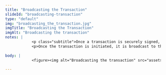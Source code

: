 ```yaml
--- 
title: "Broadcasting the Transaction"
slideId: "broadcasting-transaction"
type: "default"
img: "broadcasting_the_transaction.jpg"
imgTitle: "Broadcasting the Transaction"
imgAlt: "Broadcasting the transaction"
notes: | 
            <p class="subtitle">Once a transaction is securely signed, it is broadcast to other nodes on the network.</p>
            <p>Once the transaction is initiated, it is broadcast to the nodes on the network. At this point the miners race to put transactions into a block, but blocks have data size limits and can only hold so much transaction data. A large amount of transactions congesting the network might mean that your transaction doesn&apos;t get included in this first block that is created but will eventually be included in a subsequent block. So what happens in this waiting period between broadcasting and mining?</p>
        
body: | 
            <figure><img alt="Broadcasting the transaction" src="assets/img/broadcasting_the_transaction.jpg" title="Broadcasting the Transaction"></figure>
        
---
```

